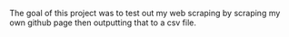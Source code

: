 The goal of this project was to test out my web scraping by scraping my own github page then outputting that to a csv file. 

